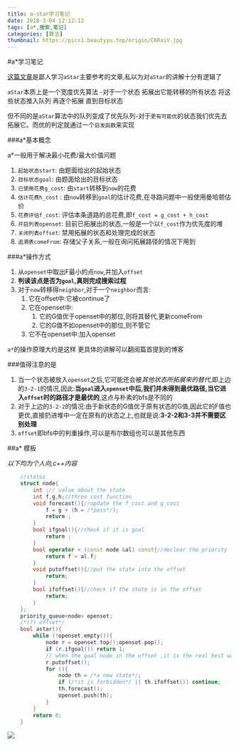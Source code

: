 ```yaml
---
title: a-star学习笔记
date: 2018-3-04 12:12:12
tags: [a*,搜索,笔记]
categories: [算法]
thumbnail: https://pics1.beautyyu.top/origin/C6RxiV.jpg
---
```


#a*学习笔记

[这篇文章](https://www.jianshu.com/p/8905d4927d5f)是鄙人学习`aStar`主要参考的文章,私以为对`aStar`的讲解十分有逻辑了

`aStar`本质上是一个宽度优先算法 -对于一个状态 拓展出它能转移的所有状态 将这些状态推入队列 再逐个拓展 直到目标状态

但不同的是`aStar`算法中的队列变成了优先队列-对于`更有可能优`的状态我们优先去拓展它。而优的判定就通过一个`启发函数`来实现

###a*基本概念

a*一般用于解决最小花费/最大价值问题

1. `起始状态start`: 由题面给出的起始状态
2. `目标状态goal`: 由题面给出的目标状态
3. `已使用花费g_cost`: 由`start`转移到`now`的花费
4. `估计花费h_cost` : 由`now`转移到`goal`的估计花费,在寻路问题中一般使用曼哈顿估价
5. `花费评估f_cost`: 评估本条道路的总花费,即`f_cost = g_cost + h_cost`
6. `开启列表openset`: 目前已拓展出的状态,一般是一个以`f_cost`作为优先度的堆
7. `关闭列表offset`: 禁用拓展的状态和处理完成的状态
8. `追溯表comeFrom`: 存储父子关系,一般在询问拓展路径的情况下用到

###a*操作方式

1. 从`openset`中取出F最小的点`now`,并加入`offset`
2. **判读该点是否为`goal`,真则完成搜索过程**
3. 对于`now`转移得`neighbor`,对于一个`neighbor`而言:
   1. 它在offset中:它被continue了
   2. 它在openset中:
      1. 它的G值优于openset中的那位,则将其替代,更新comeFrom
      2. 它的G值不如openset中的那位,则不管它
   3. 它不在openset中:加入openset

`a*`的操作原理大约是这样 更具体的讲解可以翻阅篇首提到的博客

###值得注意的是

1. 当一个状态被放入`openset`之后,它可能还会被*其他状态所拓展来的替代*,即上边的`3-2-1`的情况,因此:**当`goal`进入`openset`中后,我们并未得到最优路径,当它进入`offset`时的路径才是最优的**,这点与朴素的bfs是不同的
2. 对于上边的`3-2-2`的情况:由于新状态的G值优于原有状态的G值,因此它的F值也更优,直接扔进堆中一定在原有的状态之上,也就是说:**3-2-2和3-3并不需要区别处理**
3. `offset`即bfs中的判重操作,可以是布尔数组也可以是其他东西

##a* 模板

*以下均为个人向,c++内容*

```c++
    //status
    struct node{
        int ;// value about the state
        int f,g,h;//three cost function
        void forecast(){//update the f_cost and g_cost
            f = g + (h = /*pass*/);
            return ;
        }
        bool ifgoal(){//check if it is goal
            return ;
        }
        bool operator < (const node &al) const{//declear the priority
            return f > al.f;
        }
        void putoffset(){//put the state into the offset
            return;
        }
        bool ifoffset(){//check if the state is in the offset
            return;
        }
    };
    priority_queue<node> openset;
    /*(?) offset*/
    bool astar(){
        while (!openset.empty()){
            node r = openset.top();openset.pop();
            if (r.ifgoal()) return 1;
            // when the goal node in the offset ,it is the real best way;
            r.putoffset();
            for (){
                node th = /*a new state*/;
                if (/*it is forbidden*/ || th.ifoffset()) continue;
                th.forecast();
                openset.push(th);
            }
        }
        return 0;
    }
```

![](https://pics1.beautyyu.top/origin/C6RxiV.jpg)
